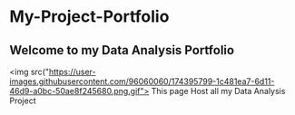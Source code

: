 # My-Project-Portfolio
## Welcome to my Data Analysis Portfolio
<img src("https://user-images.githubusercontent.com/96060060/174395799-1c481ea7-6d11-46d9-a0bc-50ae8f245680.png.gif">
This page Host all my Data Analysis Project
